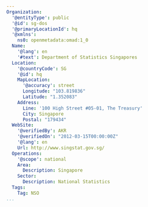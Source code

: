 ```yaml
---
Organization:
  '@entityType': public
  '@id': sg-dos
  '@primaryLocationId': hq
  '@xmlns':
    ns0: openmetadata:omad:1_0
  Name:
    '@lang': en
    '#text': Department of Statistics Singapores
  Location:
    '@countryCode': SG
    '@id': hq
    MapLocation:
      '@accuracy': street
      Longitude: "103.819836"
      Latitude: "1.352083"
    Address:
      Line: '100 High Street #05-01, The Treasury'
      City: Singapore
      Postal: "179434"
  WebSite:
    '@verifiedBy': AKR
    '@verifiedOn': "2012-03-15T00:00:00Z"
    '@lang': en
    Url: http://www.singstat.gov.sg/
  Operations:
    '@scope': national
    Area:
      Description: Singapore
    Sector:
      Description: National Statistics
  Tags:
    Tag: NSO
...
```

